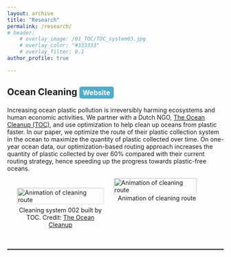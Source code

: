 ```yaml
---
layout: archive
title: "Research"
permalink: /research/
# header:
    # overlay_image: /01_TOC/TOC_system03.jpg
    # overlay_color: "#333333" 
    # overlay_filter: 0.1
author_profile: true

---
```


## Ocean Cleaning <a href="{{ site.baseurl }}/research/ocean_cleanup.html" style="display: inline-block; padding: 4px 8px; font-size: 16px; color: white; background-color: #52acc8; text-align: center; text-decoration: none; border-radius: 5px;">Website</a>

Increasing ocean plastic pollution is irreversibly harming ecosystems and human economic activities. We partner with a Dutch NGO, <a href="https://theoceancleanup.com/">The Ocean Cleanup (TOC)</a>, and use optimization to help clean up oceans from plastic faster. 
In our paper, we optimize the route of their plastic collection system in the ocean to maximize the quantity of plastic collected over time.
On one-year ocean data, our optimization-based routing approach increases the quantity of plastic collected by over 60% compared with their current routing strategy, hence speeding up the progress towards plastic-free oceans.
<div style="display: flex; align-items: flex-start; margin-bottom: 10px;">
  <figure style="max-width: 40%; margin: 23px;">
    <div style="clip-path: inset(0% 0% 0% 0%);">
        <img src="/images/01_TOC/TOC_system02.jpg" alt="Animation of cleaning route" style="width: 100%; height: auto;">
    </div>
    <figcaption style="text-align: center; padding: 5px 0;">Cleaning system 002 built by TOC. Credit: <a href="https://theoceancleanup.com/media-gallery/">The Ocean Cleanup</a></figcaption>
  </figure>
  <figure style="max-width: 55%; margin: 0;">
    <div style="clip-path: inset(0% 0% 0% 0%);">
        <img src="/images/01_TOC/path_demo_weather_2month_HD-ppt.gif" alt="Animation of cleaning route" style="width: 98%; height: auto;">
    </div>
    <figcaption style="text-align: center;">Animation of cleaning route</figcaption>
  </figure>
</div>

<hr style="border: none; border-top: 1px solid rgba(0, 0, 0, 0.1); margin: 20px 0;">

 <!-- {% include base_path %} -->

<!-- {% for post in site.research reversed %}
  {% include archive-single.html %}
{% endfor %} -->

<!-- We formulate the problem as a longest path problem in a well-structured graph. However, since collection directly impacts future plastic density, the corresponding edge lengths are non-linear polynomials. After analyzing the structural properties of the edge lengths, we propose a search-and-bound method, which leverages a relaxation of the problem solvable via dynamic programming and clustering, to efficiently find high-quality solutions (within 6%-optimal in practice), and develop a tailored branch-and-bound strategy to solve it to provable optimality. -->